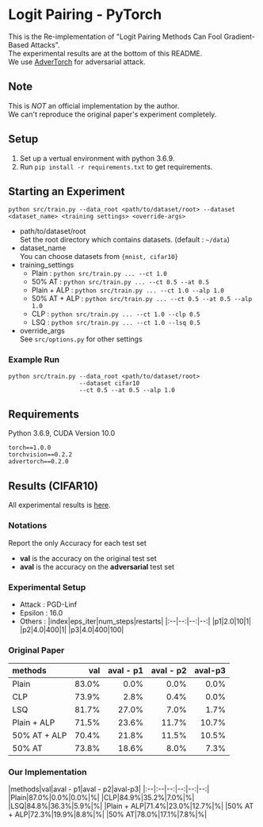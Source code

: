 # Logit Pairing - PyTorch

This is the Re-implementation of "Logit Pairing Methods Can Fool Gradient-Based Attacks".  
The experimental results are at the bottom of this README.  
We use [AdverTorch](https://github.com/BorealisAI/advertorch/blob/master/docs/index.rst) for adversarial attack.

## Note
This is *NOT* an official implementation by the author.  
We can't reproduce the original paper's experiment completely.

## Setup
1. Set up a vertual environment with python 3.6.9.
2. Run `pip install -r requirements.txt` to get requirements.

## Starting an Experiment
```
python src/train.py --data_root <path/to/dataset/root> --dataset <dataset_name> <training settings> <override-args>
```
- path/to/dataset/root  
Set the root directory which contains datasets. (default : `~/data`)
- dataset_name  
You can choose datasets from `{mnist, cifar10}`
- training_settings
    - Plain : `python src/train.py ... --ct 1.0`
    - 50% AT : `python src/train.py ... --ct 0.5 --at 0.5`
    - Plain + ALP : `python src/train.py ... --ct 1.0 --alp 1.0`
    - 50% AT + ALP : `python src/train.py ... --ct 0.5 --at 0.5 --alp 1.0`
    - CLP : `python src/train.py ... --ct 1.0 --clp 0.5`
    - LSQ : `python src/train.py ... --ct 1.0 --lsq 0.5`
- override_args  
See `src/options.py` for other settings

### Example Run
```
python src/train.py --data_root <path/to/dataset/root> 
                    --dataset cifar10
                    --ct 0.5 --at 0.5 --alp 1.0
```


## Requirements
Python 3.6.9, CUDA Version 10.0
```
torch==1.0.0
torchvision==0.2.2
advertorch==0.2.0
```


## Results (CIFAR10)
All experimental results is [here](./experimental_results.md).

### Notations
Report the only Accuracy for each test set
- **val** is the accuracy on the original test set
- **aval** is the accuracy on the **adversarial** test set

### Experimental Setup
- Attack : PGD-Linf
- Epsilon : 16.0
- Others :
    |index|eps_iter|num_steps|restarts|
    |:--|--:|--:|--:|
    |p1|2.0|10|1|
    |p2|4.0|400|1|
    |p3|4.0|400|100|

### Original Paper
|methods|val|aval - p1|aval - p2|aval-p3|
|:--|--:|--:|--:|--:|
|Plain|83.0%|0.0%|0.0%|0.0%|
|CLP|73.9%|2.8%|0.4%|0.0%|
|LSQ|81.7%|27.0%|7.0%|1.7%|
|Plain + ALP|71.5%|23.6%|11.7%|10.7%|
|50% AT + ALP|70.4%|21.8%|11.5%|10.5%|
|50% AT|73.8%|18.6%|8.0%|7.3%|

### Our Implementation
|methods|val|aval - p1|aval - p2|aval-p3|
|:--|:--|--:|--:|--:|--:|
|Plain|87.0%|0.0%|0.0%|%|
|CLP|84.9%|35.2%|7.0%|%|
|LSQ|84.8%|36.3%|5.9%|%|
|Plain + ALP|71.4%|23.0%|12.7%|%|
|50% AT + ALP|72.3%|19.9%|8.8%|%|
|50% AT|78.0%|17.1%|7.8%|%|

